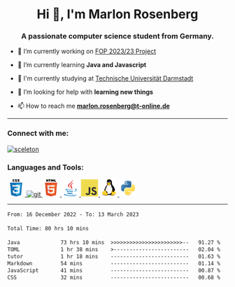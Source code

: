 <h1 align="center">Hi 👋, I'm Marlon Rosenberg</h1>
<h3 align="center">A passionate computer science student from Germany.</h3>

- 🔭 I’m currently working on [FOP 2023/23 Project](https://github.com/Sc3l3t0n/FOP-2223-Projekt)

- 🌱 I’m currently learning **Java and Javascript**

- 🏫 I'm currently studying at [Technische Universität Darmstadt](https://www.tu-darmstadt.de/)

- 🤝 I’m looking for help with **learning new things**

- 📫 How to reach me **marlon.rosenberg@t-online.de**

---

<h3 align="left">Connect with me:</h3>
<p align="left">
<a href="https://www.leetcode.com/sceleton" target="blank"><img align="center" src="https://raw.githubusercontent.com/rahuldkjain/github-profile-readme-generator/master/src/images/icons/Social/leet-code.svg" alt="sceleton" height="30" width="40" /></a>
</p>

<h3 align="left">Languages and Tools:</h3>
<p align="left"> <a href="https://www.w3schools.com/css/" target="_blank" rel="noreferrer"> <img src="https://raw.githubusercontent.com/devicons/devicon/master/icons/css3/css3-original-wordmark.svg" alt="css3" width="40" height="40"/> </a> <a href="https://git-scm.com/" target="_blank" rel="noreferrer"> <img src="https://www.vectorlogo.zone/logos/git-scm/git-scm-icon.svg" alt="git" width="40" height="40"/> </a> <a href="https://www.w3.org/html/" target="_blank" rel="noreferrer"> <img src="https://raw.githubusercontent.com/devicons/devicon/master/icons/html5/html5-original-wordmark.svg" alt="html5" width="40" height="40"/> </a> <a href="https://www.java.com" target="_blank" rel="noreferrer"> <img src="https://raw.githubusercontent.com/devicons/devicon/master/icons/java/java-original.svg" alt="java" width="40" height="40"/> </a> <a href="https://developer.mozilla.org/en-US/docs/Web/JavaScript" target="_blank" rel="noreferrer"> <img src="https://raw.githubusercontent.com/devicons/devicon/master/icons/javascript/javascript-original.svg" alt="javascript" width="40" height="40"/> </a> <a href="https://www.linux.org/" target="_blank" rel="noreferrer"> <img src="https://raw.githubusercontent.com/devicons/devicon/master/icons/linux/linux-original.svg" alt="linux" width="40" height="40"/> </a> <a href="https://www.python.org" target="_blank" rel="noreferrer"> <img src="https://raw.githubusercontent.com/devicons/devicon/master/icons/python/python-original.svg" alt="python" width="40" height="40"/> </a> </p>

---

<!--START_SECTION:waka-->

```text
From: 16 December 2022 - To: 13 March 2023

Total Time: 80 hrs 10 mins

Java             73 hrs 10 mins  >>>>>>>>>>>>>>>>>>>>>>>--   91.27 %
TOML             1 hr 38 mins    >------------------------   02.04 %
tutor            1 hr 18 mins    -------------------------   01.63 %
Markdown         54 mins         -------------------------   01.14 %
JavaScript       41 mins         -------------------------   00.87 %
CSS              32 mins         -------------------------   00.68 %
```

<!--END_SECTION:waka-->
